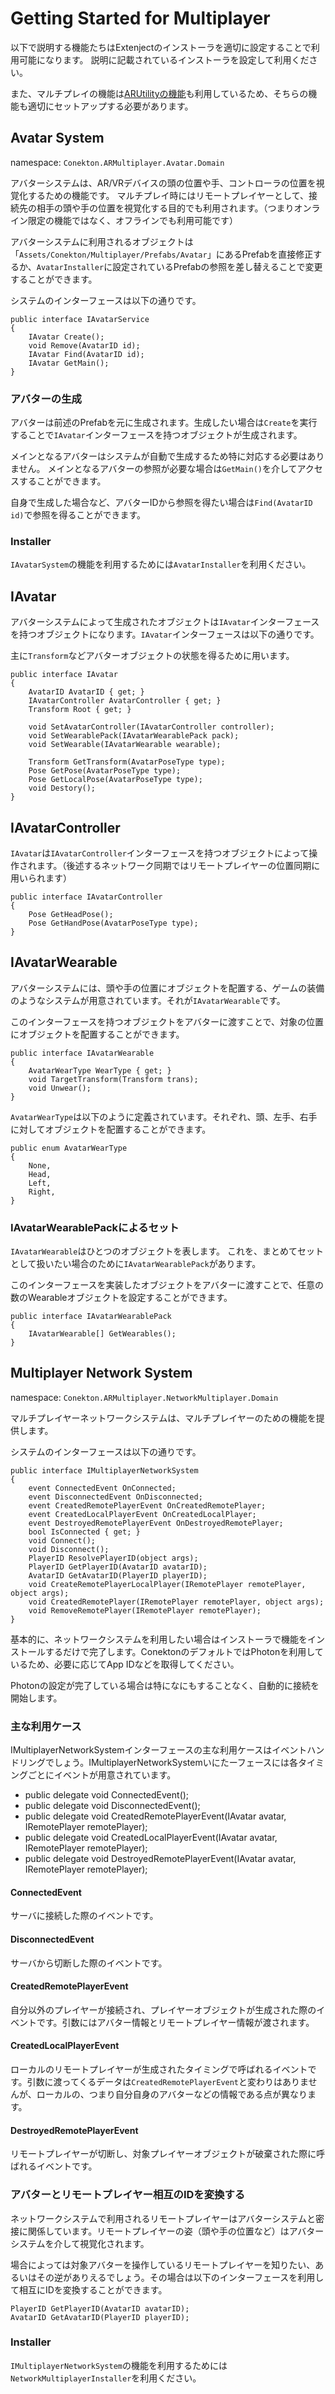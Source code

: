# Getting Started for Multiplayer

以下で説明する機能たちはExtenjectのインストーラを適切に設定することで利用可能になります。
説明に記載されているインストーラを設定して利用ください。

また、マルチプレイの機能は[ARUtilityの機能](./GettingStarted-ARUtility.md)も利用しているため、そちらの機能も適切にセットアップする必要があります。



## Avatar System

namespace: `Conekton.ARMultiplayer.Avatar.Domain`

アバターシステムは、AR/VRデバイスの頭の位置や手、コントローラの位置を視覚化するための機能です。
マルチプレイ時にはリモートプレイヤーとして、接続先の相手の頭や手の位置を視覚化する目的でも利用されます。（つまりオンライン限定の機能ではなく、オフラインでも利用可能です）

アバターシステムに利用されるオブジェクトは「`Assets/Conekton/Multiplayer/Prefabs/Avatar`」にあるPrefabを直接修正するか、`AvatarInstaller`に設定されているPrefabの参照を差し替えることで変更することができます。

システムのインターフェースは以下の通りです。

```
public interface IAvatarService
{
    IAvatar Create();
    void Remove(AvatarID id);
    IAvatar Find(AvatarID id);
    IAvatar GetMain();
}
```

### アバターの生成

アバターは前述のPrefabを元に生成されます。生成したい場合は`Create`を実行することで`IAvatar`インターフェースを持つオブジェクトが生成されます。

メインとなるアバターはシステムが自動で生成するため特に対応する必要はありません。
メインとなるアバターの参照が必要な場合は`GetMain()`を介してアクセスすることができます。

自身で生成した場合など、アバターIDから参照を得たい場合は`Find(AvatarID id)`で参照を得ることができます。


### Installer

`IAvatarSystem`の機能を利用するためには`AvatarInstaller`を利用ください。


## IAvatar

アバターシステムによって生成されたオブジェクトは`IAvatar`インターフェースを持つオブジェクトになります。`IAvatar`インターフェースは以下の通りです。

主に`Transform`などアバターオブジェクトの状態を得るために用います。

```
public interface IAvatar
{
    AvatarID AvatarID { get; }
    IAvatarController AvatarController { get; }
    Transform Root { get; }

    void SetAvatarController(IAvatarController controller);
    void SetWearablePack(IAvatarWearablePack pack);
    void SetWearable(IAvatarWearable wearable);

    Transform GetTransform(AvatarPoseType type);
    Pose GetPose(AvatarPoseType type);
    Pose GetLocalPose(AvatarPoseType type);
    void Destory();
}
```

## IAvatarController

`IAvatar`は`IAvatarController`インターフェースを持つオブジェクトによって操作されます。（後述するネットワーク同期ではリモートプレイヤーの位置同期に用いられます）

```
public interface IAvatarController
{
    Pose GetHeadPose();
    Pose GetHandPose(AvatarPoseType type);
}
```

## IAvatarWearable

アバターシステムには、頭や手の位置にオブジェクトを配置する、ゲームの装備のようなシステムが用意されています。それが`IAvatarWearable`です。

このインターフェースを持つオブジェクトをアバターに渡すことで、対象の位置にオブジェクトを配置することができます。

```
public interface IAvatarWearable
{
    AvatarWearType WearType { get; }
    void TargetTransform(Transform trans);
    void Unwear();
}
```

`AvatarWearType`は以下のように定義されています。それぞれ、頭、左手、右手に対してオブジェクトを配置することができます。

```
public enum AvatarWearType
{
    None,
    Head,
    Left,
    Right,
}
```

### IAvatarWearablePackによるセット

`IAvatarWearable`はひとつのオブジェクトを表します。
これを、まとめてセットとして扱いたい場合のために`IAvatarWearablePack`があります。

このインターフェースを実装したオブジェクトをアバターに渡すことで、任意の数のWearableオブジェクトを設定することができます。

```
public interface IAvatarWearablePack
{
    IAvatarWearable[] GetWearables();
}
```


## Multiplayer Network System

namespace: `Conekton.ARMultiplayer.NetworkMultiplayer.Domain`

マルチプレイヤーネットワークシステムは、マルチプレイヤーのための機能を提供します。

システムのインターフェースは以下の通りです。

```
public interface IMultiplayerNetworkSystem
{
    event ConnectedEvent OnConnected;
    event DisconnectedEvent OnDisconnected;
    event CreatedRemotePlayerEvent OnCreatedRemotePlayer;
    event CreatedLocalPlayerEvent OnCreatedLocalPlayer;
    event DestroyedRemotePlayerEvent OnDestroyedRemotePlayer;
    bool IsConnected { get; }
    void Connect();
    void Disconnect();
    PlayerID ResolvePlayerID(object args);
    PlayerID GetPlayerID(AvatarID avatarID);
    AvatarID GetAvatarID(PlayerID playerID);
    void CreateRemotePlayerLocalPlayer(IRemotePlayer remotePlayer, object args);
    void CreatedRemotePlayer(IRemotePlayer remotePlayer, object args);
    void RemoveRemotePlayer(IRemotePlayer remotePlayer);
}
```

基本的に、ネットワークシステムを利用したい場合はインストーラで機能をインストールするだけで完了します。ConektonのデフォルトではPhotonを利用しているため、必要に応じてApp IDなどを取得してください。

Photonの設定が完了している場合は特になにもすることなく、自動的に接続を開始します。

### 主な利用ケース

IMultiplayerNetworkSystemインターフェースの主な利用ケースはイベントハンドリングでしょう。IMultiplayerNetworkSystemいにたーフェースには各タイミングごとにイベントが用意されています。

- public delegate void ConnectedEvent();
- public delegate void DisconnectedEvent();
- public delegate void CreatedRemotePlayerEvent(IAvatar avatar, IRemotePlayer remotePlayer);
- public delegate void CreatedLocalPlayerEvent(IAvatar avatar, IRemotePlayer remotePlayer);
- public delegate void DestroyedRemotePlayerEvent(IAvatar avatar, IRemotePlayer remotePlayer);


#### ConnectedEvent

サーバに接続した際のイベントです。


#### DisconnectedEvent

サーバから切断した際のイベントです。

#### CreatedRemotePlayerEvent

自分以外のプレイヤーが接続され、プレイヤーオブジェクトが生成された際のイベントです。引数にはアバター情報とリモートプレイヤー情報が渡されます。

#### CreatedLocalPlayerEvent

ローカルのリモートプレイヤーが生成されたタイミングで呼ばれるイベントです。引数に渡ってくるデータは`CreatedRemotePlayerEvent`と変わりはありませんが、ローカルの、つまり自分自身のアバターなどの情報である点が異なります。

#### DestroyedRemotePlayerEvent

リモートプレイヤーが切断し、対象プレイヤーオブジェクトが破棄された際に呼ばれるイベントです。

### アバターとリモートプレイヤー相互のIDを変換する

ネットワークシステムで利用されるリモートプレイヤーはアバターシステムと密接に関係しています。リモートプレイヤーの姿（頭や手の位置など）はアバターシステムを介して視覚化されます。

場合によっては対象アバターを操作しているリモートプレイヤーを知りたい、あるいはその逆がありえるでしょう。その場合は以下のインターフェースを利用して相互にIDを変換することができます。

```
PlayerID GetPlayerID(AvatarID avatarID);
AvatarID GetAvatarID(PlayerID playerID);
```

### Installer

`IMultiplayerNetworkSystem`の機能を利用するためには`NetworkMultiplayerInstaller`を利用ください。